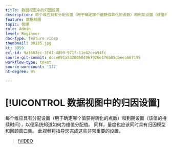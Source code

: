 ```yaml
---
title: 数据视图中的归因设置
description: 每个维应具有分配设置（用于确定哪个值获得转化的点数）和到期设置（该值的持续时间），以便系统知道如何为维值分配值。 同样，量度也应该同时具有归因模型和回顾窗口集。 此视频将指导您完成这些非常重要的设置。
feature: 数据视图
topic: 管理
role: Admin
level: Beginner
doc-type: feature video
thumbnail: 30185.jpg
kt: 3959
exl-id: 9a1663ec-3fd1-4899-971f-11e42cea94fc
source-git-commit: dcce691a53200504967926e176b85dbeea667195
workflow-type: tm+mt
source-wordcount: '137'
ht-degree: 9%

---
```


# [!UICONTROL 数据视图中的归因设置]

每个维应具有分配设置（用于确定哪个值获得转化的点数）和到期设置（该值的持续时间），以便系统知道如何为维值分配值。 同样，量度也应该同时具有归因模型和回顾窗口集。 此视频将指导您完成这些非常重要的设置。

>[!VIDEO](https://video.tv.adobe.com/v/30185/?quality=12&enable10seconds=on&speedcontrol=on)

